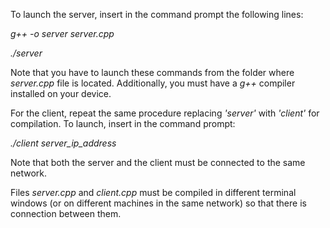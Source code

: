 To launch the server, insert in the command prompt the following lines:

_g++ -o server server.cpp_

_./server_

Note that you have to launch these commands from the folder where _server.cpp_ file is located. Additionally, you must have a _g++_ compiler installed on your device.

For the client, repeat the same procedure replacing _'server'_ with _'client'_ for compilation. To launch, insert in the command prompt:

_./client server_ip_address_

Note that both the server and the client must be connected to the same network.

Files _server.cpp_ and _client.cpp_ must be compiled in different terminal windows (or on different machines in the same network) so that there is connection between them.
